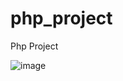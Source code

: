 # php_project
Php Project

![image](https://github.com/user-attachments/assets/97987bb2-a85b-43d9-b88e-a524bd66bff1)
